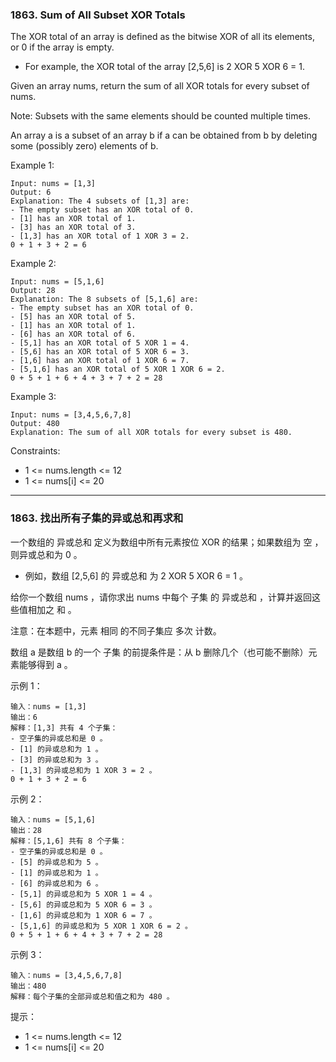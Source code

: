 ### 1863. Sum of All Subset XOR Totals
The XOR total of an array is defined as the bitwise XOR of all its elements, or 0 if the array is empty.

* For example, the XOR total of the array [2,5,6] is 2 XOR 5 XOR 6 = 1.

Given an array nums, return the sum of all XOR totals for every subset of nums.

Note: Subsets with the same elements should be counted multiple times.

An array a is a subset of an array b if a can be obtained from b by deleting some (possibly zero) elements of b.



Example 1:

	Input: nums = [1,3]
	Output: 6
	Explanation: The 4 subsets of [1,3] are:
	- The empty subset has an XOR total of 0.
	- [1] has an XOR total of 1.
	- [3] has an XOR total of 3.
	- [1,3] has an XOR total of 1 XOR 3 = 2.
	0 + 1 + 3 + 2 = 6

Example 2:

	Input: nums = [5,1,6]
	Output: 28
	Explanation: The 8 subsets of [5,1,6] are:
	- The empty subset has an XOR total of 0.
	- [5] has an XOR total of 5.
	- [1] has an XOR total of 1.
	- [6] has an XOR total of 6.
	- [5,1] has an XOR total of 5 XOR 1 = 4.
	- [5,6] has an XOR total of 5 XOR 6 = 3.
	- [1,6] has an XOR total of 1 XOR 6 = 7.
	- [5,1,6] has an XOR total of 5 XOR 1 XOR 6 = 2.
	0 + 5 + 1 + 6 + 4 + 3 + 7 + 2 = 28

Example 3:

	Input: nums = [3,4,5,6,7,8]
	Output: 480
	Explanation: The sum of all XOR totals for every subset is 480.



Constraints:

* 1 <= nums.length <= 12
* 1 <= nums[i] <= 20

----

### 1863. 找出所有子集的异或总和再求和
一个数组的 异或总和 定义为数组中所有元素按位 XOR 的结果；如果数组为 空 ，则异或总和为 0 。

* 例如，数组 [2,5,6] 的 异或总和 为 2 XOR 5 XOR 6 = 1 。

给你一个数组 nums ，请你求出 nums 中每个 子集 的 异或总和 ，计算并返回这些值相加之 和 。

注意：在本题中，元素 相同 的不同子集应 多次 计数。

数组 a 是数组 b 的一个 子集 的前提条件是：从 b 删除几个（也可能不删除）元素能够得到 a 。



示例 1：

	输入：nums = [1,3]
	输出：6
	解释：[1,3] 共有 4 个子集：
	- 空子集的异或总和是 0 。
	- [1] 的异或总和为 1 。
	- [3] 的异或总和为 3 。
	- [1,3] 的异或总和为 1 XOR 3 = 2 。
	0 + 1 + 3 + 2 = 6

示例 2：

	输入：nums = [5,1,6]
	输出：28
	解释：[5,1,6] 共有 8 个子集：
	- 空子集的异或总和是 0 。
	- [5] 的异或总和为 5 。
	- [1] 的异或总和为 1 。
	- [6] 的异或总和为 6 。
	- [5,1] 的异或总和为 5 XOR 1 = 4 。
	- [5,6] 的异或总和为 5 XOR 6 = 3 。
	- [1,6] 的异或总和为 1 XOR 6 = 7 。
	- [5,1,6] 的异或总和为 5 XOR 1 XOR 6 = 2 。
	0 + 5 + 1 + 6 + 4 + 3 + 7 + 2 = 28

示例 3：

	输入：nums = [3,4,5,6,7,8]
	输出：480
	解释：每个子集的全部异或总和值之和为 480 。



提示：

* 1 <= nums.length <= 12
* 1 <= nums[i] <= 20

